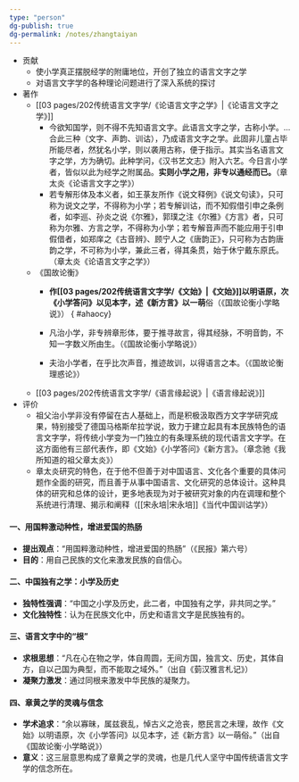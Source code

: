 ```yaml
---
type: "person"
dg-publish: true
dg-permalink: /notes/zhangtaiyan
---
```

- 贡献
	- 使小学真正摆脱经学的附庸地位，开创了独立的语言文字之学
	- 对语言文字学的各种理论问题进行了深入系统的探讨
- 著作
	- [[03 pages/202传统语言文字学/《论语言文字之学》\|《论语言文字之学》]]
		- 今欲知国学，则不得不先知语言文字。此语言文字之学，古称小学。…合此三种（文字、声韵、训诂），乃成语言文字之学。此固非儿童占毕所能尽者，然犹名小学，则以袭用古称，便于指示。其实当名语言文字之学，方为确切。此种学问，《汉书艺文志》附入六艺。今日言小学者，皆似以此为经学之附属品。**实则小学之用，非专以通经而已。**（章太炎《论语言文字之学》）
		- 若专解形体及本义者，如王菉友所作《说文释例》《说文句读》，只可称为说文之学，不得称为小学；若专解训诂，而不知假借引申之条例者，如李巡、孙炎之说《尔雅》，郭璞之注《尔雅》《方言》者，只可称为尔雅、方言之学，不得称为小学；若专解音声而不能应用于引申假借者，如郑庠之《古音辨》、顾宁人之《唐韵正》，只可称为古韵唐韵之学，不可称为小学，兼此三者，得其条贯，始于休宁戴东原氏。（章太炎《论语言文字之学》）
	- 《国故论衡》
		- **作[[03 pages/202传统语言文字学/《文始》\|《文始》]]以明语原，次《小学答问》以见本字，述《新方言》以一萌**俗（《国故论衡小学略说》）
{ #ahaocy}

		- 凡治小学，非专辨章形体，要于推寻故言，得其经脉，不明音韵，不知一字数义所由生。（《国故论衡小学略说》）
		- 夫治小学者，在乎比次声音，推迹故训，以得语言之本。（《国故论衡理惑论》）
	- [[03 pages/202传统语言文字学/《语言缘起说》\|《语言缘起说》]]
- 评价
	- 祖父治小学非没有停留在古人基础上，而是积极汲取西方文字学研究成果，特别接受了德国马格斯牟拉学说，致力于建立起具有本民族特色的语言文字学，将传统小学变为一门独立的有条理系统的现代语言文字学。在这方面他有三部代表作，即《文始》《小学答问》《新方言》。（章念驰《我所知道的祖父章太炎》）
	- 章太炎研究的特色，在于他不但善于对中国语言、文化各个重要的具体问题作全面的研究，而且善于从事中国语言、文化研究的总体设计。这种具体的研究和总体的设计，更多地表现为对于被研究对象的内在调理和整个系统进行清理、揭示和阐释（[[宋永培\|宋永培]]《当代中国训诂学》）

#### 一、用国粹激动种性，增进爱国的热肠
- **提出观点**：“用国粹激动种性，增进爱国的热肠”（《民报》第六号）
- **目的**：用自己民族的文化来激发民族的自信心。

#### 二、中国独有之学：小学及历史
- **独特性强调**：“中国之小学及历史，此二者，中国独有之学，非共同之学。”
- **文化独特性**：认为在民族文化中，历史和语言文字是民族独有的。

#### 三、语言文字中的“根”
- **求根思想**：“凡在心在物之学，体自周圆，无间方国，独言文、历史，其体自方，自以己国为典型，而不能取之域外。”（出自《菿汉雅言札记》）
- **凝聚力激发**：通过同根来激发中华民族的凝聚力。

#### 四、章黄之学的灵魂与信念
- **学术追求**：“余以寡昧，属兹衰乱，悼古义之沧丧，愍民言之未理，故作《文始》以明语原，次《小学答问》以见本字，述《新方言》以一萌俗。”（出自《国故论衡·小学略说》）
- **意义**：这三层意思构成了章黄之学的灵魂，也是几代人坚守中国传统语言文字学的信念所在。